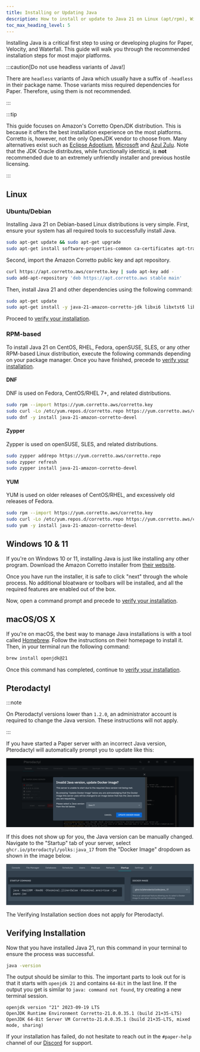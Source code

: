 ```yaml
---
title: Installing or Updating Java
description: How to install or update to Java 21 on Linux (apt/rpm), Windows, or Mac.
toc_max_heading_level: 5
---
```


Installing Java is a critical first step to using or developing plugins for Paper, Velocity, and
Waterfall. This guide will walk you through the recommended installation steps for most major
platforms.

:::caution[Do not use headless variants of Java!]

There are `headless` variants of Java which usually have a suffix of `-headless` in their package
name. Those variants miss required dependencies for Paper. Therefore, using them is not recommended.

:::

:::tip

This guide focuses on Amazon's Corretto OpenJDK distribution. This is because it offers the best
installation experience on the most platforms. Corretto is, however, not the only OpenJDK vendor to
choose from. Many alternatives exist such as [Eclipse Adoptium](https://adoptium.net/),
[Microsoft](https://www.microsoft.com/openjdk) and
[Azul Zulu](https://www.azul.com/downloads/?package=jdk). Note that the JDK Oracle distributes,
while functionally identical, is **not** recommended due to an extremely unfriendly installer and
previous hostile licensing.

:::

## Linux

### Ubuntu/Debian

Installing Java 21 on Debian-based Linux distributions is very simple. First, ensure your system has
all required tools to successfully install Java.

```bash
sudo apt-get update && sudo apt-get upgrade
sudo apt-get install software-properties-common ca-certificates apt-transport-https gnupg curl
```

Second, import the Amazon Corretto public key and apt repository.

```bash
curl https://apt.corretto.aws/corretto.key | sudo apt-key add -
sudo add-apt-repository 'deb https://apt.corretto.aws stable main'
```

Then, install Java 21 and other dependencies using the following command:

```bash
sudo apt-get update
sudo apt-get install -y java-21-amazon-corretto-jdk libxi6 libxtst6 libxrender1
```

Proceed to [verify your installation](#verifying-installation).

### RPM-based

To install Java 21 on CentOS, RHEL, Fedora, openSUSE, SLES, or any other RPM-based Linux
distribution, execute the following commands depending on your package manager. Once you have
finished, precede to [verify your installation](#verifying-installation).

#### DNF

DNF is used on Fedora, CentOS/RHEL 7+, and related distributions.

```bash
sudo rpm --import https://yum.corretto.aws/corretto.key
sudo curl -Lo /etc/yum.repos.d/corretto.repo https://yum.corretto.aws/corretto.repo
sudo dnf -y install java-21-amazon-corretto-devel
```

#### Zypper

Zypper is used on openSUSE, SLES, and related distributions.

```bash
sudo zypper addrepo https://yum.corretto.aws/corretto.repo
sudo zypper refresh
sudo zypper install java-21-amazon-corretto-devel
```

#### YUM

YUM is used on older releases of CentOS/RHEL, and excessively old releases of Fedora.

```bash
sudo rpm --import https://yum.corretto.aws/corretto.key
sudo curl -Lo /etc/yum.repos.d/corretto.repo https://yum.corretto.aws/corretto.repo
sudo yum -y install java-21-amazon-corretto-devel
```

## Windows 10 & 11

If you're on Windows 10 or 11, installing Java is just like installing any other program. Download
the Amazon Corretto installer from
[their website](https://corretto.aws/downloads/latest/amazon-corretto-21-x64-windows-jdk.msi).

Once you have run the installer, it is safe to click "next" through the whole process. No additional
bloatware or toolbars will be installed, and all the required features are enabled out of the box.

Now, open a command prompt and precede to [verify your installation](#verifying-installation).

## macOS/OS X

If you're on macOS, the best way to manage Java installations is with a tool called
[Homebrew](https://brew.sh). Follow the instructions on their homepage to install it. Then, in your
terminal run the following command:

```bash
brew install openjdk@21
```

Once this command has completed, continue to [verify your installation](#verifying-installation).

## Pterodactyl

:::note

On Pterodactyl versions lower than `1.2.0`, an administrator account is required to change the Java
version. These instructions will not apply.

:::

If you have started a Paper server with an incorrect Java version, Pterodactyl will automatically
prompt you to update like this:

![Pterodactyl Automatic Prompt](pterodactyl-prompt.png)

If this does not show up for you, the Java version can be manually changed. Navigate to the
"Startup" tab of your server, select `ghcr.io/pterodactyl/yolks:java_17` from the "Docker Image"
dropdown as shown in the image below.

![Pterodactyl Manual Java Version Change](pterodactyl-manual.png)

The Verifying Installation section does not apply for Pterodactyl.

## Verifying Installation

Now that you have installed Java 21, run this command in your terminal to ensure the process was
successful.

```bash
java -version
```

The output should be similar to this. The important parts to look out for is that it starts with
`openjdk 21` and contains `64-Bit` in the last line. If the output you get is similar to
`java: command not found`, try creating a new terminal session.

```
openjdk version "21" 2023-09-19 LTS
OpenJDK Runtime Environment Corretto-21.0.0.35.1 (build 21+35-LTS)
OpenJDK 64-Bit Server VM Corretto-21.0.0.35.1 (build 21+35-LTS, mixed mode, sharing)
```

If your installation has failed, do not hesitate to reach out in the `#paper-help` channel of our
[Discord](https://discord.gg/papermc) for support.
